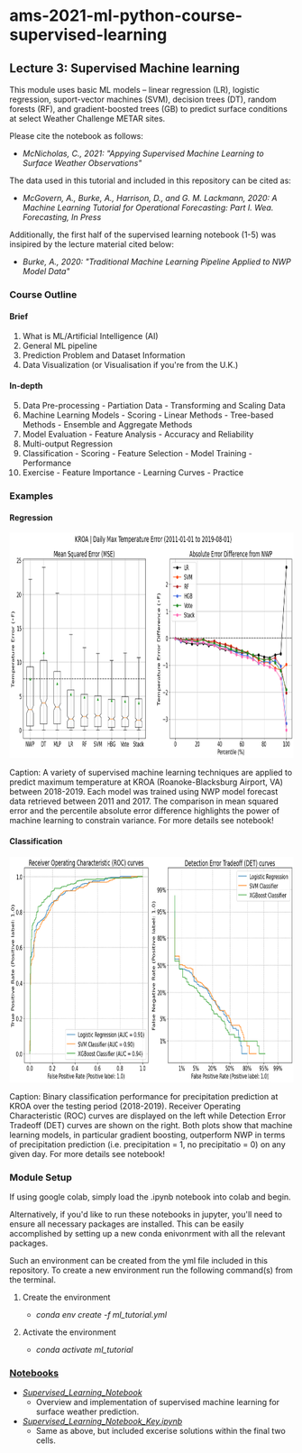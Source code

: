 # ams-2021-ml-python-course-supervised-learning

## Lecture 3: Supervised Machine learning 

This module uses basic ML models – linear regression (LR), logistic regression, suport-vector machines (SVM), decision trees (DT), random forests (RF), and gradient-boosted trees (GB) to predict surface conditions at select Weather Challenge METAR sites.

Please cite the notebook as follows:
 - *McNicholas, C., 2021: "Appying Supervised Machine Learning to Surface Weather Observations"*


The data used in this tutorial and included in this repository can be cited as:
 - *McGovern, A., Burke, A., Harrison, D., and G. M. Lackmann, 2020: A Machine Learning Tutorial for Operational Forecasting: Part I. Wea. Forecasting, In Press*

Additionally, the first half of the supervised learning notebook (1-5) was insipired by the lecture material cited below:
 - *Burke, A., 2020: "Traditional Machine Learning Pipeline Applied to NWP Model Data"*

### Course Outline

#### Brief
  1. What is ML/Artificial Intelligence (AI)
  2. General ML pipeline
  3. Prediction Problem and Dataset Information
  4. Data Visualization (or Visualisation if you're from the U.K.)

#### In-depth 
  5. Data Pre-processing
    - Partiation Data
    - Transforming and Scaling Data
  6. Machine Learning Models
    - Scoring
    - Linear Methods
    - Tree-based Methods
    - Ensemble and Aggregate Methods
  7. Model Evaluation
    - Feature Analysis
    - Accuracy and Reliability 
  8. Multi-output Regression
  9. Classification
    - Scoring
    - Feature Selection
    - Model Training
    - Performance
  10. Exercise
    - Feature Importance
    - Learning Curves
    - Practice

### Examples 

#### Regression
<img width="1600" height="400" src="Figures/Figure3.png">

Caption: A variety of supervised machine learning techniques are applied to predict maximum temperature at KROA (Roanoke-Blacksburg Airport, VA) between 2018-2019.
Each model was trained using NWP model forecast data retrieved between 2011 and 2017. The comparison in mean squared error and the percentile absolute error difference highlights the power of machine learning to constrain variance. For more details see notebook!

#### Classification
<img width="1600" height="400" src="Figures/Figure7.png">

Caption: Binary classification performance for precipitation prediction at KROA over the testing period (2018-2019). Receiver Operating Characteristic (ROC) curves are displayed on the left while Detection Error Tradeoff (DET) curves are shown on the right. Both plots show that machine learning models, in particular gradient boosting, outperform NWP in terms of precipitation prediction (i.e. precipitation = 1, no precipitatio = 0) on any given day. For more details see notebook! 

### Module Setup

If using google colab, simply load the .ipynb notebook into colab and begin. 

Alternatively, if you'd like to run these notebooks in jupyter, you'll need to ensure all necessary packages are installed.
This can be easily accomplished by setting up a new conda enivonrment with all the relevant packages.

Such an environment can be created from the yml file included in this repository. To create a new environment run the following command(s) from the terminal.

1) Create the environment
   - *conda env create -f ml_tutorial.yml*

2) Activate the environment
   - *conda activate ml_tutorial*
  
### [Notebooks](https://nbviewer.jupyter.org/github/cmac994/ams-2021-ml-python-course-supervised-learning/tree/master/notebooks/)

- [*Supervised_Learning_Notebook*](https://nbviewer.jupyter.org/github/cmac994/ams-2021-ml-python-course-supervised-learning/blob/master/notebooks/Supervised_Learning_Notebook.ipynb)
  - Overview and implementation of supervised machine learning for surface weather prediction.
- [*Supervised_Learning_Notebook_Key.ipynb*](https://nbviewer.jupyter.org/github/cmac994/ams-2021-ml-python-course-supervised-learning/blob/master/notebooks/Supervised_Learning_Notebook_Key.ipynb)
  - Same as above, but included excerise solutions within the final two cells.
